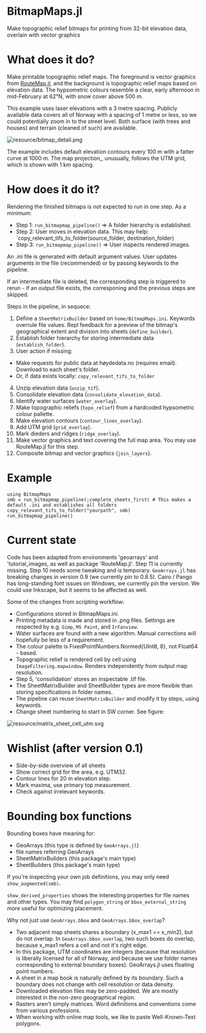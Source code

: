 # BitmapMaps.jl
Make topographic relief bitmaps for printing from 32-bit elevation data, overlain with vector graphics


# What does it do?

Make printable topographic relief maps. The foreground is vector graphics from [RouteMap.jl](https://github.com/hustf/RouteMap.jl),
and the background is topographic relief maps based on elevation data. The hypsometric colours resemble a clear, early afternoon in 
mid-February at 62°N, with snow cover above 500 m.

This example uses laser elevations with a 3 metre spacing. Publicly available data covers all of Norway with a spacing of 1 metre or less,
so we could potentially zoom in to the street level. Both surface (with trees and houses) and terrain (cleaned of such) are available.

<img src="resource/bitmap_detail.png" alt = "resource/bitmap_detail.png" style="display: inline-block; margin: 0 auto; max-width: 640px">

The example includes default elevation contours every 100 m with a fatter curve at 1000 m. The map projection,, unusually, follows the UTM grid, which is shown with 1 km spacing.

# How does it do it?

Rendering the finished bitmaps is not expected to run in one step. As a minimum:
- Step 1: `run_bitmapmap_pipeline()` => A folder hierarchy is established.
- Step 2: User moves in elevation data. This may help: `copy_relevant_tifs_to_folder(source_folder, destination_folder)
- Step 3: `run_bitmapmap_pipeline()` => User inspects rendered images.

An .ini file is generated with default argument values. User updates arguments in the file (recommended) or by passing keywords to the pipeline.

If an intermediate file is deleted, the corresponding step is triggered to rerun - if an output file exists, the corresponing and the previous steps are skipped.

Steps in the pipeline, in sequece:

1) Define a `SheetMatrixBuilder` based on `home/BitmapMaps.ini`. Keywords overrule file values. Repl feedback for a preview of the bitmap's geographical extent and division into sheets (`define_builder`).
2) Establish folder hierarchy for storing intermediate data (`establish_folder`).
3) User action if missing: 
  - Make requests for public data at høydedata.no (requires email). Download to each sheet's folder.
  - Or, if data exists locally: `copy_relevant_tifs_to_folder`
4) Unzip elevation data (`unzip_tif`).
5) Consolidate elevation data (`consolidate_elevation_data`).
6) Identify water surfaces (`water_overlay`).
7) Make topographic reliefs (`topo_relief`) from a hardcoded hypsometric colour pallette.
8) Make elevation contours (`contour_lines_overlay`).
9) Add UTM grid (`grid_overlay`).
10) Mark dieders and ridges (`ridge_overlay`).
11) Make vector graphics and text covering the full map area. You may use RouteMap.jl for this step.
12) Composite bitmap and vector graphics (`join_layers`).

# Example
```
using BitmapMaps
smb = run_bitmapmap_pipeline(;complete_sheets_first) # This makes a default .ini and establishes all folders
copy_relevant_tifs_to_folder("yourpath", smb)
run_bitmapmap_pipeline()
```
# Current state

Code has been adapted from environments 'geoarrays' and 'tutorial_images, as well as package 'RouteMap.jl'. Step 11 is currently missing.
Step 10 needs some tweaking and is temporary. `GeoArrays.jl` has breaking changes in  version 0.9 (we currently pin to 0.8.5). Cairo / Pango has long-standing font issues on Windows, we currently pin the version. We could use Inkscape, but it seems to be affected as well.

Some of the changes from scripting workflow:

- Configurations stored in BitmapMaps.ini.
- Printing metadata is made and stored in .png files. Settings are respected by e.g. `Gimp`, `MS Paint`, and `IrFanview`.
- Water surfaces are found with a new algorithm. Manual corrections will hopefully be less of a requirement.
- The colour palette is FixedPointNumbers.Normed{UInt8, 8}, not Float64 - based.
- Topographic relief is rendered cell by cell using `ImageFiltering.mapwindow`. Renders independently from output map resolution.
- Step 5, 'consolidation' stores an inspectable .tif file.
- The SheetMatrixBuilder and SheetBuilder types are more flexible than storing specifications in folder names. 
- The pipeline can reuse `SheetMatrixBuilder` and modify it by steps, using keywords.
- Change sheet numbering to start in SW corner. See figure:

<img src="resource/matrix_sheet_cell_utm.svg" alt = "resource/matrix_sheet_cell_utm.svg" style="display: inline-block; margin: 0 auto; max-width: 640px">


# Wishlist (after version 0.1)

- Side-by-side overview of all sheets
- Show correct grid for the area, e.g. UTM32.
- Contour lines for 20 m elevation step.
- Mark maxima, use primary top measurement.
- Check against irrelevant keywords.

# Bounding box functions

Bounding boxes have meaning for:
   - GeoArrays (this type is defined by `GeoArrays.jl`)
   - file names referring GeoArrays
   - SheetMatrixBuilders (this package's main type)
   - SheetBuilders (this package's main type)

If you're inspecting your own job definitions, you may only need `show_augmented(smb)`.

`show_derived_properties` shows the interesting properties for file names and other types.
You may find `polygon_string` or `bbox_external_string` more useful for optimizing placement.

Why not just use `GeoArrays.bbox` and `GeoArrays.bbox_overlap`?
   - Two adjacent map sheets shares a boundary (x_max1 == x_min2), but do not overlap. In `GeoArrays.bbox_overlap`, two such boxes do overlap, because x_max1 refers a cell and not it's right edge.
   - In this package, UTM coordinates are integers (because that resolution is liberally licensed for all of Norway, and because we use folder names corresponding to external boundary boxes). GeoArrays.jl uses floating point numbers.
   - A sheet in a map book is naturally defined by its boundary. Such a boundary does not change with cell resolution or data density.
   - Downloaded elevation files may be zero-padded. We are mostly interested in the non-zero geographical region.
   - Rasters aren't simply matrices. Word definitions and conventions come from various professions.
   - When working with online map tools, we like to paste Well-Known-Text polygons.
